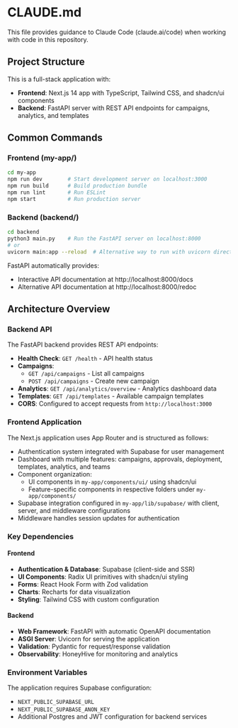 # CLAUDE.md

This file provides guidance to Claude Code (claude.ai/code) when working with code in this repository.

## Project Structure

This is a full-stack application with:
- **Frontend**: Next.js 14 app with TypeScript, Tailwind CSS, and shadcn/ui components
- **Backend**: FastAPI server with REST API endpoints for campaigns, analytics, and templates

## Common Commands

### Frontend (my-app/)
```bash
cd my-app
npm run dev        # Start development server on localhost:3000
npm run build      # Build production bundle
npm run lint       # Run ESLint
npm start          # Run production server
```

### Backend (backend/)
```bash
cd backend
python3 main.py    # Run the FastAPI server on localhost:8000
# or
uvicorn main:app --reload  # Alternative way to run with uvicorn directly
```

FastAPI automatically provides:
- Interactive API documentation at http://localhost:8000/docs
- Alternative API documentation at http://localhost:8000/redoc

## Architecture Overview

### Backend API
The FastAPI backend provides REST API endpoints:
- **Health Check**: `GET /health` - API health status
- **Campaigns**: 
  - `GET /api/campaigns` - List all campaigns
  - `POST /api/campaigns` - Create new campaign
- **Analytics**: `GET /api/analytics/overview` - Analytics dashboard data
- **Templates**: `GET /api/templates` - Available campaign templates
- **CORS**: Configured to accept requests from `http://localhost:3000`

### Frontend Application
The Next.js application uses App Router and is structured as follows:
- Authentication system integrated with Supabase for user management
- Dashboard with multiple features: campaigns, approvals, deployment, templates, analytics, and teams
- Component organization:
  - UI components in `my-app/components/ui/` using shadcn/ui
  - Feature-specific components in respective folders under `my-app/components/`
- Supabase integration configured in `my-app/lib/supabase/` with client, server, and middleware configurations
- Middleware handles session updates for authentication

### Key Dependencies

#### Frontend
- **Authentication & Database**: Supabase (client-side and SSR)
- **UI Components**: Radix UI primitives with shadcn/ui styling
- **Forms**: React Hook Form with Zod validation
- **Charts**: Recharts for data visualization
- **Styling**: Tailwind CSS with custom configuration

#### Backend
- **Web Framework**: FastAPI with automatic OpenAPI documentation
- **ASGI Server**: Uvicorn for serving the application
- **Validation**: Pydantic for request/response validation
- **Observability**: HoneyHive for monitoring and analytics

### Environment Variables
The application requires Supabase configuration:
- `NEXT_PUBLIC_SUPABASE_URL`
- `NEXT_PUBLIC_SUPABASE_ANON_KEY`
- Additional Postgres and JWT configuration for backend services